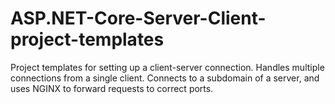 # ASP.NET-Core-Server-Client-project-templates
Project templates for setting up a client-server connection. Handles multiple connections from a single client. Connects to a subdomain of a server, and uses NGINX to forward requests to correct ports.
